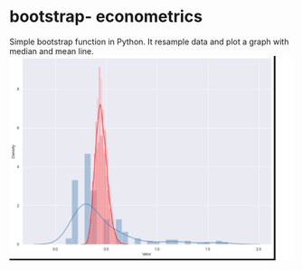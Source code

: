 # bootstrap- econometrics
Simple bootstrap function in Python. It resample data and plot a graph with median and mean line.
![Original data distribution(blue) and bootstrap resampled(red) Logo](boot_plot.png)
